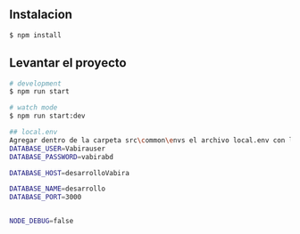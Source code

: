 ## Instalacion

```bash
$ npm install
```

## Levantar el proyecto

```bash
# development
$ npm run start

# watch mode
$ npm run start:dev

```
```bash
## local.env
Agregar dentro de la carpeta src\common\envs el archivo local.env con lo siguiente:
DATABASE_USER=Vabirauser
DATABASE_PASSWORD=vabirabd

DATABASE_HOST=desarrolloVabira

DATABASE_NAME=desarrollo
DATABASE_PORT=3000


NODE_DEBUG=false
```
